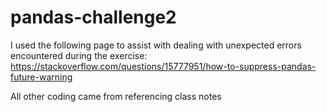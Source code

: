 # pandas-challenge2

I used the following page to assist with dealing with unexpected errors encountered during the exercise: https://stackoverflow.com/questions/15777951/how-to-suppress-pandas-future-warning

All other coding came from referencing class notes
